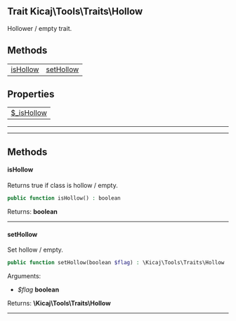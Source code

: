 ## Trait Kicaj\Tools\Traits\Hollow
Hollower / empty trait.

## Methods

|                      |                      |
| -------------------- | -------------------- |
[isHollow](#ishollow) |[setHollow](#sethollow)|

## Properties

|                        |
| ---------------------- |
[$_isHollow](#_ishollow)|

-------

-------
## Methods
#### isHollow
Returns true if class is hollow / empty.
```php
public function isHollow() : boolean
```

Returns: **boolean**

-------
#### setHollow
Set hollow / empty.
```php
public function setHollow(boolean $flag) : \Kicaj\Tools\Traits\Hollow
```
Arguments:
- _$flag_ **boolean**

Returns: **\Kicaj\Tools\Traits\Hollow**

-------
